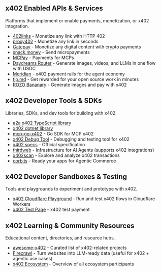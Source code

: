 
## x402 Enabled APIs & Services
Platforms that implement or enable payments, monetization, or x402 integration.

- [402links](https://402links.com/) - Monetize any link with HTTP 402  
- [proxy402](https://proxy402.com/) - Monetize any link in seconds  
- [Gatepay](https://gatepay.cloud/) - Monetize any digital content with crypto payments  
- [snack.money](https://snack.money) - Send micropayments  
- [MCPay](https://mcpay.tech/) - Payments for MCPs  
- [Daydreams Router](https://router.daydreams.systems/) - Generate images, videos, and LLMs in one flow with USDC  
- [Meridian](https://mrdn.finance/) - x402 payment rails for the agent economy  
- [tip.md](https://www.tip.md/) - Get rewarded for your open source work in minutes  
- [ROZO Bananary](https://banana.rozo.ai/) - Generate images and pay with x402  

## x402 Developer Tools & SDKs
Libraries, SDKs, and dev tools for building with x402.

- [a2a x402 TypeScript library](https://github.com/dabit3/a2a-x402-typescript)  
- [x402 dotnet library](https://github.com/michielpost/x402-dotnet)  
- [mcp-go-x402](https://github.com/mark3labs/mcp-go-x402) - Go SDK for MCP x402  
- [x402 Debug Tool](https://proxy402.com/fetch) - Debugging and testing tool for x402  
- [x402 specs](https://github.com/coinbase/x402/blob/main/specs/x402-specification.md) - Official specification  
- [thirdweb](https://thirdweb.com) - Infrastructure for AI Agents (supports x402 integrations)  
- [x402scan](https://www.x402scan.com/) - Explore and analyze x402 transactions  
- [corbits](https://corbits.dev/) - Ready your apps for Agentic Commerce  

## x402 Developer Sandboxes & Testing
Tools and playgrounds to experiment and prototype with x402.
- [x402 Cloudflare Playground](https://playground.x402.cloudflare.com/) - Run and test x402 flows in Cloudflare Workers  
- [x402 Test Page](https://www.x402.org/protected) - x402 test payment

## x402 Learning & Community Resources
Educational content, directories, and resource hubs.

- [awesome-x402](https://github.com/Merit-Systems/awesome-x402) - Curated list of x402-related projects  
- [Firecrawl](https://www.firecrawl.dev) - Turn websites into LLM-ready data (useful for x402 + agentic use cases)  
- [x402 Ecosystem](https://www.x402.org/ecosystem) - Overview of all ecosystem participants  
